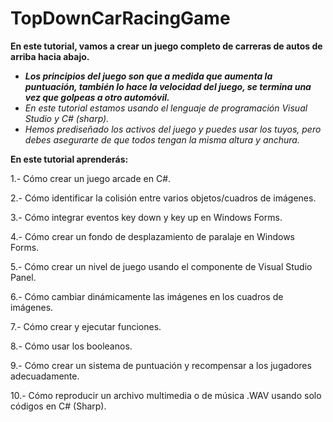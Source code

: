 # TopDownCarRacingGame

**En este tutorial, vamos a crear un juego completo de carreras de autos de arriba hacia abajo.** 

- **_Los principios del juego son que a medida que aumenta la puntuación, también lo hace la velocidad del juego, se termina una vez que golpeas a otro automóvil._**
- _En este tutorial estamos usando el lenguaje de programación Visual Studio y C# (sharp)._
- _Hemos prediseñado los activos del juego y puedes usar los tuyos, pero debes asegurarte de que todos tengan la misma altura y anchura._

**En este tutorial aprenderás:**

1.- Cómo crear un juego arcade en C#.

2.- Cómo identificar la colisión entre varios objetos/cuadros de imágenes.

3.- Cómo integrar eventos key down y key up en Windows Forms.

4.- Cómo crear un fondo de desplazamiento de paralaje en Windows Forms.

5.- Cómo crear un nivel de juego usando el componente de Visual Studio Panel.

6.- Cómo cambiar dinámicamente las imágenes en los cuadros de imágenes.

7.- Cómo crear y ejecutar funciones.

8.- Cómo usar los booleanos.

9.- Cómo crear un sistema de puntuación y recompensar a los jugadores adecuadamente.

10.- Cómo reproducir un archivo multimedia o de música .WAV usando solo códigos en C# (Sharp).
